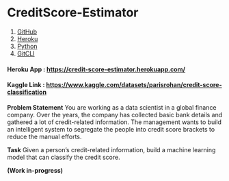 # CreditScore-Estimator

1. [GitHub](https://github.com)
2. [Heroku](https://heroku.com)
3. [Python](https://www.python.org/downloads/)
4. [GitCLI](https://git-scm.com/book/en/v2/Getting-Started-The-Command-Line)


#### Heroku App : https://credit-score-estimator.herokuapp.com/
#### Kaggle Link : https://www.kaggle.com/datasets/parisrohan/credit-score-classification 


**Problem Statement**
You are working as a data scientist in a global finance company. Over the years, the company has collected basic bank details and gathered a lot of credit-related information. The management wants to build an intelligent system to segregate the people into credit score brackets to reduce the manual efforts.

**Task**
Given a person’s credit-related information, build a machine learning model that can classify the credit score.

**(Work in-progress)**
